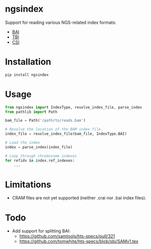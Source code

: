# ngsindex

Support for reading various NGS-related index formats:

* [BAI](https://samtools.github.io/hts-specs/SAMv1.pdf)
* [TBI](https://samtools.github.io/hts-specs/tabix.pdf)
* [CSI](https://samtools.github.io/hts-specs/CSIv2.pdf)

# Installation

```bash
pip install ngsindex
```

# Usage

```python
from ngsindex import IndexType, resolve_index_file, parse_index
from pathlib import Path

bam_file = Path('/path/to/reads.bam')

# Resolve the location of the BAM index file.
index_file = resolve_index_file(bam_file, IndexType.BAI)

# Load the index
index = parse_index(index_file)

# Loop through chromosome indexes
for refidx in index.ref_indexes:
    ...
```

# Limitations

* CRAM files are not yet supported (neither .crai nor .bai index files).

# Todo

* Add support for splitting BAI:
  * https://github.com/samtools/hts-specs/pull/321
  * https://github.com/tomwhite/hts-specs/blob/sbi/SAMv1.tex